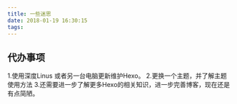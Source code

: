 ```yaml
---
title: 一些迷思
date: 2018-01-19 16:30:15
tags:
---
```

## 代办事项
  1.使用深度Linus 或者另一台电脑更新维护Hexo。
  2.更换一个主题，并了解主题使用方法
  3.还需要进一步了解更多Hexo的相关知识，进一步完善博客，现在还是有点简陋。
  
